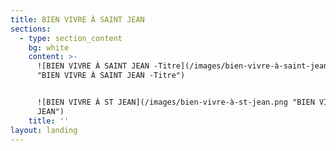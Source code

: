 ```yaml
---
title: BIEN VIVRE À SAINT JEAN
sections:
  - type: section_content
    bg: white
    content: >-
      ![BIEN VIVRE À SAINT JEAN -Titre](/images/bien-vivre-à-saint-jean-4.png
      "BIEN VIVRE À SAINT JEAN -Titre")


      ![BIEN VIVRE À ST JEAN](/images/bien-vivre-à-st-jean.png "BIEN VIVRE À ST
      JEAN")
    title: ''
layout: landing
---
```


